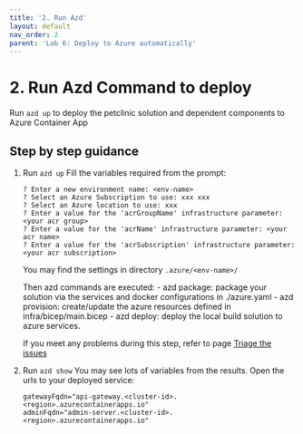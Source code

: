 ```yaml
---
title: '2. Run Azd'
layout: default
nav_order: 2
parent: 'Lab 6: Deploy to Azure automatically'
---
```


# 2. Run Azd Command to deploy

Run `azd up` to deploy the petclinic solution and dependent components to Azure Container App

## Step by step guidance

1. Run `azd up`
    Fill the variables required from the prompt:

    ```text
    ? Enter a new environment name: <env-name>
    ? Select an Azure Subscription to use: xxx xxx
    ? Select an Azure location to use: xxx
    ? Enter a value for the 'acrGroupName' infrastructure parameter: <your acr group>
    ? Enter a value for the 'acrName' infrastructure parameter: <your acr name>
    ? Enter a value for the 'acrSubscription' infrastructure parameter: <your acr subscription>
    ```

    You may find the settings in directory `.azure/<env-name>/`

    Then azd commands are executed:
        - azd package: package your solution via the services and docker configurations in ./azure.yaml
        - azd provision: create/update the azure resources defined in infra/bicep/main.bicep
        - azd deploy: deploy the local build solution to azure services.

    If you meet any problems during this step, refer to page [Triage the issues](0603.md)

1. Run  `azd show`
    You may see lots of variables from the results.
    Open the urls to your deployed service:

    ```text
    gatewayFqdn="api-gateway.<cluster-id>.<region>.azurecontainerapps.io"
    adminFqdn="admin-server.<cluster-id>.<region>.azurecontainerapps.io"
    ```
